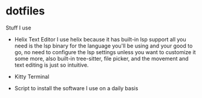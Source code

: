 # dotfiles
Stuff I use
- Helix Text Editor
  I use helix because it has built-in lsp support all you need is the lsp
  binary for the language you'll be using and your good to go, no need to
  configure the lsp settings unless you want to customize it some more,
  also built-in tree-sitter, file picker, and the movement and text editing is just so intuitive.
   
- Kitty Terminal

- Script to install the software I use on a daily basis

